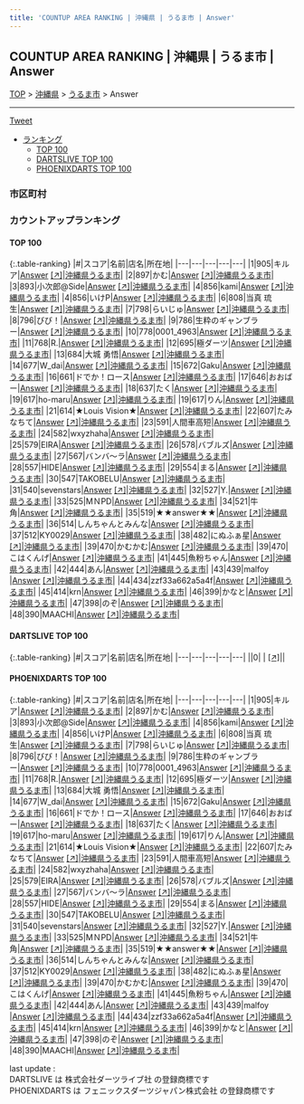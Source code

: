 ```yaml
---
title: 'COUNTUP AREA RANKING | 沖縄県 | うるま市 | Answer'
---
```

## COUNTUP AREA RANKING | 沖縄県 | うるま市 | Answer

[TOP](/darts/rank/) > [沖縄県](/darts/rank/沖縄県/) > [うるま市](/darts/rank/沖縄県/うるま市/) > Answer

___

<a href="https://twitter.com/share?ref_src=twsrc%5Etfw" data-text="COUNTUP AREA RANKING | 沖縄県うるま市Answer" class="twitter-share-button" data-hashtags="DARTSLIVE,PHOENIXDARTS,darts,ダーツ" data-show-count="false">Tweet</a>

* [ランキング](#カウントアップランキング)
    * [TOP 100](#top-100)
    * [DARTSLIVE TOP 100](#dartslive-top-100)
    * [PHOENIXDARTS TOP 100](#phoenixdarts-top-100)

### 市区町村

<ul>

</ul>

### カウントアップランキング

#### TOP 100



{:.table-ranking}
|#|スコア|名前|店名|所在地|
|---|---|---|---|---|
|1|905|<span class="rank-name-pd">キルア</span>|<a href="/darts/rank/shops/91069.html">Answer</a> <a href="https://vs.phoenixdarts.com/jp/shop/shopDetailInfo/s_91069?s_seq=91069">[↗]</a>|<a href="/darts/rank/沖縄県/うるま市">沖縄県うるま市</a>|
|2|897|<span class="rank-name-pd">かむ</span>|<a href="/darts/rank/shops/91069.html">Answer</a> <a href="https://vs.phoenixdarts.com/jp/shop/shopDetailInfo/s_91069?s_seq=91069">[↗]</a>|<a href="/darts/rank/沖縄県/うるま市">沖縄県うるま市</a>|
|3|893|<span class="rank-name-pd">小次郎@Side</span>|<a href="/darts/rank/shops/91069.html">Answer</a> <a href="https://vs.phoenixdarts.com/jp/shop/shopDetailInfo/s_91069?s_seq=91069">[↗]</a>|<a href="/darts/rank/沖縄県/うるま市">沖縄県うるま市</a>|
|4|856|<span class="rank-name-pd">kami</span>|<a href="/darts/rank/shops/91069.html">Answer</a> <a href="https://vs.phoenixdarts.com/jp/shop/shopDetailInfo/s_91069?s_seq=91069">[↗]</a>|<a href="/darts/rank/沖縄県/うるま市">沖縄県うるま市</a>|
|4|856|<span class="rank-name-pd">いけP</span>|<a href="/darts/rank/shops/91069.html">Answer</a> <a href="https://vs.phoenixdarts.com/jp/shop/shopDetailInfo/s_91069?s_seq=91069">[↗]</a>|<a href="/darts/rank/沖縄県/うるま市">沖縄県うるま市</a>|
|6|808|<span class="rank-name-pd">当真 琉生</span>|<a href="/darts/rank/shops/91069.html">Answer</a> <a href="https://vs.phoenixdarts.com/jp/shop/shopDetailInfo/s_91069?s_seq=91069">[↗]</a>|<a href="/darts/rank/沖縄県/うるま市">沖縄県うるま市</a>|
|7|798|<span class="rank-name-pd">らいじゅ</span>|<a href="/darts/rank/shops/91069.html">Answer</a> <a href="https://vs.phoenixdarts.com/jp/shop/shopDetailInfo/s_91069?s_seq=91069">[↗]</a>|<a href="/darts/rank/沖縄県/うるま市">沖縄県うるま市</a>|
|8|796|<span class="rank-name-pd">びび！</span>|<a href="/darts/rank/shops/91069.html">Answer</a> <a href="https://vs.phoenixdarts.com/jp/shop/shopDetailInfo/s_91069?s_seq=91069">[↗]</a>|<a href="/darts/rank/沖縄県/うるま市">沖縄県うるま市</a>|
|9|786|<span class="rank-name-pd">生粋のギャンブラー</span>|<a href="/darts/rank/shops/91069.html">Answer</a> <a href="https://vs.phoenixdarts.com/jp/shop/shopDetailInfo/s_91069?s_seq=91069">[↗]</a>|<a href="/darts/rank/沖縄県/うるま市">沖縄県うるま市</a>|
|10|778|<span class="rank-name-pd">0001_4963</span>|<a href="/darts/rank/shops/91069.html">Answer</a> <a href="https://vs.phoenixdarts.com/jp/shop/shopDetailInfo/s_91069?s_seq=91069">[↗]</a>|<a href="/darts/rank/沖縄県/うるま市">沖縄県うるま市</a>|
|11|768|<span class="rank-name-pd">R.</span>|<a href="/darts/rank/shops/91069.html">Answer</a> <a href="https://vs.phoenixdarts.com/jp/shop/shopDetailInfo/s_91069?s_seq=91069">[↗]</a>|<a href="/darts/rank/沖縄県/うるま市">沖縄県うるま市</a>|
|12|695|<span class="rank-name-pd">極ダーツ</span>|<a href="/darts/rank/shops/91069.html">Answer</a> <a href="https://vs.phoenixdarts.com/jp/shop/shopDetailInfo/s_91069?s_seq=91069">[↗]</a>|<a href="/darts/rank/沖縄県/うるま市">沖縄県うるま市</a>|
|13|684|<span class="rank-name-pd">大城 勇悟</span>|<a href="/darts/rank/shops/91069.html">Answer</a> <a href="https://vs.phoenixdarts.com/jp/shop/shopDetailInfo/s_91069?s_seq=91069">[↗]</a>|<a href="/darts/rank/沖縄県/うるま市">沖縄県うるま市</a>|
|14|677|<span class="rank-name-pd">W_dai</span>|<a href="/darts/rank/shops/91069.html">Answer</a> <a href="https://vs.phoenixdarts.com/jp/shop/shopDetailInfo/s_91069?s_seq=91069">[↗]</a>|<a href="/darts/rank/沖縄県/うるま市">沖縄県うるま市</a>|
|15|672|<span class="rank-name-pd">Gaku</span>|<a href="/darts/rank/shops/91069.html">Answer</a> <a href="https://vs.phoenixdarts.com/jp/shop/shopDetailInfo/s_91069?s_seq=91069">[↗]</a>|<a href="/darts/rank/沖縄県/うるま市">沖縄県うるま市</a>|
|16|661|<span class="rank-name-pd">ドでか！ロース</span>|<a href="/darts/rank/shops/91069.html">Answer</a> <a href="https://vs.phoenixdarts.com/jp/shop/shopDetailInfo/s_91069?s_seq=91069">[↗]</a>|<a href="/darts/rank/沖縄県/うるま市">沖縄県うるま市</a>|
|17|646|<span class="rank-name-pd">おおばー</span>|<a href="/darts/rank/shops/91069.html">Answer</a> <a href="https://vs.phoenixdarts.com/jp/shop/shopDetailInfo/s_91069?s_seq=91069">[↗]</a>|<a href="/darts/rank/沖縄県/うるま市">沖縄県うるま市</a>|
|18|637|<span class="rank-name-pd">たく</span>|<a href="/darts/rank/shops/91069.html">Answer</a> <a href="https://vs.phoenixdarts.com/jp/shop/shopDetailInfo/s_91069?s_seq=91069">[↗]</a>|<a href="/darts/rank/沖縄県/うるま市">沖縄県うるま市</a>|
|19|617|<span class="rank-name-pd">ho-maru</span>|<a href="/darts/rank/shops/91069.html">Answer</a> <a href="https://vs.phoenixdarts.com/jp/shop/shopDetailInfo/s_91069?s_seq=91069">[↗]</a>|<a href="/darts/rank/沖縄県/うるま市">沖縄県うるま市</a>|
|19|617|<span class="rank-name-pd">りん</span>|<a href="/darts/rank/shops/91069.html">Answer</a> <a href="https://vs.phoenixdarts.com/jp/shop/shopDetailInfo/s_91069?s_seq=91069">[↗]</a>|<a href="/darts/rank/沖縄県/うるま市">沖縄県うるま市</a>|
|21|614|<span class="rank-name-pd">★Louis Vision★</span>|<a href="/darts/rank/shops/91069.html">Answer</a> <a href="https://vs.phoenixdarts.com/jp/shop/shopDetailInfo/s_91069?s_seq=91069">[↗]</a>|<a href="/darts/rank/沖縄県/うるま市">沖縄県うるま市</a>|
|22|607|<span class="rank-name-pd">たみなちて</span>|<a href="/darts/rank/shops/91069.html">Answer</a> <a href="https://vs.phoenixdarts.com/jp/shop/shopDetailInfo/s_91069?s_seq=91069">[↗]</a>|<a href="/darts/rank/沖縄県/うるま市">沖縄県うるま市</a>|
|23|591|<span class="rank-name-pd">人間車高短</span>|<a href="/darts/rank/shops/91069.html">Answer</a> <a href="https://vs.phoenixdarts.com/jp/shop/shopDetailInfo/s_91069?s_seq=91069">[↗]</a>|<a href="/darts/rank/沖縄県/うるま市">沖縄県うるま市</a>|
|24|582|<span class="rank-name-pd">wxyzhaha</span>|<a href="/darts/rank/shops/91069.html">Answer</a> <a href="https://vs.phoenixdarts.com/jp/shop/shopDetailInfo/s_91069?s_seq=91069">[↗]</a>|<a href="/darts/rank/沖縄県/うるま市">沖縄県うるま市</a>|
|25|579|<span class="rank-name-pd">EIRA</span>|<a href="/darts/rank/shops/91069.html">Answer</a> <a href="https://vs.phoenixdarts.com/jp/shop/shopDetailInfo/s_91069?s_seq=91069">[↗]</a>|<a href="/darts/rank/沖縄県/うるま市">沖縄県うるま市</a>|
|26|578|<span class="rank-name-pd">バブルズ</span>|<a href="/darts/rank/shops/91069.html">Answer</a> <a href="https://vs.phoenixdarts.com/jp/shop/shopDetailInfo/s_91069?s_seq=91069">[↗]</a>|<a href="/darts/rank/沖縄県/うるま市">沖縄県うるま市</a>|
|27|567|<span class="rank-name-pd">バンバ〜ラ</span>|<a href="/darts/rank/shops/91069.html">Answer</a> <a href="https://vs.phoenixdarts.com/jp/shop/shopDetailInfo/s_91069?s_seq=91069">[↗]</a>|<a href="/darts/rank/沖縄県/うるま市">沖縄県うるま市</a>|
|28|557|<span class="rank-name-pd">HIDE</span>|<a href="/darts/rank/shops/91069.html">Answer</a> <a href="https://vs.phoenixdarts.com/jp/shop/shopDetailInfo/s_91069?s_seq=91069">[↗]</a>|<a href="/darts/rank/沖縄県/うるま市">沖縄県うるま市</a>|
|29|554|<span class="rank-name-pd">まる</span>|<a href="/darts/rank/shops/91069.html">Answer</a> <a href="https://vs.phoenixdarts.com/jp/shop/shopDetailInfo/s_91069?s_seq=91069">[↗]</a>|<a href="/darts/rank/沖縄県/うるま市">沖縄県うるま市</a>|
|30|547|<span class="rank-name-pd">TAKOBELU</span>|<a href="/darts/rank/shops/91069.html">Answer</a> <a href="https://vs.phoenixdarts.com/jp/shop/shopDetailInfo/s_91069?s_seq=91069">[↗]</a>|<a href="/darts/rank/沖縄県/うるま市">沖縄県うるま市</a>|
|31|540|<span class="rank-name-pd">sevenstars</span>|<a href="/darts/rank/shops/91069.html">Answer</a> <a href="https://vs.phoenixdarts.com/jp/shop/shopDetailInfo/s_91069?s_seq=91069">[↗]</a>|<a href="/darts/rank/沖縄県/うるま市">沖縄県うるま市</a>|
|32|527|<span class="rank-name-pd">Y.</span>|<a href="/darts/rank/shops/91069.html">Answer</a> <a href="https://vs.phoenixdarts.com/jp/shop/shopDetailInfo/s_91069?s_seq=91069">[↗]</a>|<a href="/darts/rank/沖縄県/うるま市">沖縄県うるま市</a>|
|33|525|<span class="rank-name-pd">MＮPD</span>|<a href="/darts/rank/shops/91069.html">Answer</a> <a href="https://vs.phoenixdarts.com/jp/shop/shopDetailInfo/s_91069?s_seq=91069">[↗]</a>|<a href="/darts/rank/沖縄県/うるま市">沖縄県うるま市</a>|
|34|521|<span class="rank-name-pd">牛角</span>|<a href="/darts/rank/shops/91069.html">Answer</a> <a href="https://vs.phoenixdarts.com/jp/shop/shopDetailInfo/s_91069?s_seq=91069">[↗]</a>|<a href="/darts/rank/沖縄県/うるま市">沖縄県うるま市</a>|
|35|519|<span class="rank-name-pd">★★answer★★</span>|<a href="/darts/rank/shops/91069.html">Answer</a> <a href="https://vs.phoenixdarts.com/jp/shop/shopDetailInfo/s_91069?s_seq=91069">[↗]</a>|<a href="/darts/rank/沖縄県/うるま市">沖縄県うるま市</a>|
|36|514|<span class="rank-name-pd">しんちゃんとみんな</span>|<a href="/darts/rank/shops/91069.html">Answer</a> <a href="https://vs.phoenixdarts.com/jp/shop/shopDetailInfo/s_91069?s_seq=91069">[↗]</a>|<a href="/darts/rank/沖縄県/うるま市">沖縄県うるま市</a>|
|37|512|<span class="rank-name-pd">KY0029</span>|<a href="/darts/rank/shops/91069.html">Answer</a> <a href="https://vs.phoenixdarts.com/jp/shop/shopDetailInfo/s_91069?s_seq=91069">[↗]</a>|<a href="/darts/rank/沖縄県/うるま市">沖縄県うるま市</a>|
|38|482|<span class="rank-name-pd">にぬふぁ星</span>|<a href="/darts/rank/shops/91069.html">Answer</a> <a href="https://vs.phoenixdarts.com/jp/shop/shopDetailInfo/s_91069?s_seq=91069">[↗]</a>|<a href="/darts/rank/沖縄県/うるま市">沖縄県うるま市</a>|
|39|470|<span class="rank-name-pd">かむかむ</span>|<a href="/darts/rank/shops/91069.html">Answer</a> <a href="https://vs.phoenixdarts.com/jp/shop/shopDetailInfo/s_91069?s_seq=91069">[↗]</a>|<a href="/darts/rank/沖縄県/うるま市">沖縄県うるま市</a>|
|39|470|<span class="rank-name-pd">こはくんげ</span>|<a href="/darts/rank/shops/91069.html">Answer</a> <a href="https://vs.phoenixdarts.com/jp/shop/shopDetailInfo/s_91069?s_seq=91069">[↗]</a>|<a href="/darts/rank/沖縄県/うるま市">沖縄県うるま市</a>|
|41|445|<span class="rank-name-pd">魚粉ちゃん</span>|<a href="/darts/rank/shops/91069.html">Answer</a> <a href="https://vs.phoenixdarts.com/jp/shop/shopDetailInfo/s_91069?s_seq=91069">[↗]</a>|<a href="/darts/rank/沖縄県/うるま市">沖縄県うるま市</a>|
|42|444|<span class="rank-name-pd">あん</span>|<a href="/darts/rank/shops/91069.html">Answer</a> <a href="https://vs.phoenixdarts.com/jp/shop/shopDetailInfo/s_91069?s_seq=91069">[↗]</a>|<a href="/darts/rank/沖縄県/うるま市">沖縄県うるま市</a>|
|43|439|<span class="rank-name-pd">malfoy　</span>|<a href="/darts/rank/shops/91069.html">Answer</a> <a href="https://vs.phoenixdarts.com/jp/shop/shopDetailInfo/s_91069?s_seq=91069">[↗]</a>|<a href="/darts/rank/沖縄県/うるま市">沖縄県うるま市</a>|
|44|434|<span class="rank-name-pd">zzf33a662a5a4f</span>|<a href="/darts/rank/shops/91069.html">Answer</a> <a href="https://vs.phoenixdarts.com/jp/shop/shopDetailInfo/s_91069?s_seq=91069">[↗]</a>|<a href="/darts/rank/沖縄県/うるま市">沖縄県うるま市</a>|
|45|414|<span class="rank-name-pd">krn</span>|<a href="/darts/rank/shops/91069.html">Answer</a> <a href="https://vs.phoenixdarts.com/jp/shop/shopDetailInfo/s_91069?s_seq=91069">[↗]</a>|<a href="/darts/rank/沖縄県/うるま市">沖縄県うるま市</a>|
|46|399|<span class="rank-name-pd">かなと</span>|<a href="/darts/rank/shops/91069.html">Answer</a> <a href="https://vs.phoenixdarts.com/jp/shop/shopDetailInfo/s_91069?s_seq=91069">[↗]</a>|<a href="/darts/rank/沖縄県/うるま市">沖縄県うるま市</a>|
|47|398|<span class="rank-name-pd">のぞ</span>|<a href="/darts/rank/shops/91069.html">Answer</a> <a href="https://vs.phoenixdarts.com/jp/shop/shopDetailInfo/s_91069?s_seq=91069">[↗]</a>|<a href="/darts/rank/沖縄県/うるま市">沖縄県うるま市</a>|
|48|390|<span class="rank-name-pd">MAACHI</span>|<a href="/darts/rank/shops/91069.html">Answer</a> <a href="https://vs.phoenixdarts.com/jp/shop/shopDetailInfo/s_91069?s_seq=91069">[↗]</a>|<a href="/darts/rank/沖縄県/うるま市">沖縄県うるま市</a>|


#### DARTSLIVE TOP 100



{:.table-ranking}
|#|スコア|名前|店名|所在地|
|---|---|---|---|---|
||0|<span class="rank-name-dl"> </span>|<a href="/darts/rank/shops/.html"></a> <a href="">[↗]</a>|<a href="/darts/rank//"></a>|


#### PHOENIXDARTS TOP 100



{:.table-ranking}
|#|スコア|名前|店名|所在地|
|---|---|---|---|---|
|1|905|<span class="rank-name-pd">キルア</span>|<a href="/darts/rank/shops/91069.html">Answer</a> <a href="https://vs.phoenixdarts.com/jp/shop/shopDetailInfo/s_91069?s_seq=91069">[↗]</a>|<a href="/darts/rank/沖縄県/うるま市">沖縄県うるま市</a>|
|2|897|<span class="rank-name-pd">かむ</span>|<a href="/darts/rank/shops/91069.html">Answer</a> <a href="https://vs.phoenixdarts.com/jp/shop/shopDetailInfo/s_91069?s_seq=91069">[↗]</a>|<a href="/darts/rank/沖縄県/うるま市">沖縄県うるま市</a>|
|3|893|<span class="rank-name-pd">小次郎@Side</span>|<a href="/darts/rank/shops/91069.html">Answer</a> <a href="https://vs.phoenixdarts.com/jp/shop/shopDetailInfo/s_91069?s_seq=91069">[↗]</a>|<a href="/darts/rank/沖縄県/うるま市">沖縄県うるま市</a>|
|4|856|<span class="rank-name-pd">kami</span>|<a href="/darts/rank/shops/91069.html">Answer</a> <a href="https://vs.phoenixdarts.com/jp/shop/shopDetailInfo/s_91069?s_seq=91069">[↗]</a>|<a href="/darts/rank/沖縄県/うるま市">沖縄県うるま市</a>|
|4|856|<span class="rank-name-pd">いけP</span>|<a href="/darts/rank/shops/91069.html">Answer</a> <a href="https://vs.phoenixdarts.com/jp/shop/shopDetailInfo/s_91069?s_seq=91069">[↗]</a>|<a href="/darts/rank/沖縄県/うるま市">沖縄県うるま市</a>|
|6|808|<span class="rank-name-pd">当真 琉生</span>|<a href="/darts/rank/shops/91069.html">Answer</a> <a href="https://vs.phoenixdarts.com/jp/shop/shopDetailInfo/s_91069?s_seq=91069">[↗]</a>|<a href="/darts/rank/沖縄県/うるま市">沖縄県うるま市</a>|
|7|798|<span class="rank-name-pd">らいじゅ</span>|<a href="/darts/rank/shops/91069.html">Answer</a> <a href="https://vs.phoenixdarts.com/jp/shop/shopDetailInfo/s_91069?s_seq=91069">[↗]</a>|<a href="/darts/rank/沖縄県/うるま市">沖縄県うるま市</a>|
|8|796|<span class="rank-name-pd">びび！</span>|<a href="/darts/rank/shops/91069.html">Answer</a> <a href="https://vs.phoenixdarts.com/jp/shop/shopDetailInfo/s_91069?s_seq=91069">[↗]</a>|<a href="/darts/rank/沖縄県/うるま市">沖縄県うるま市</a>|
|9|786|<span class="rank-name-pd">生粋のギャンブラー</span>|<a href="/darts/rank/shops/91069.html">Answer</a> <a href="https://vs.phoenixdarts.com/jp/shop/shopDetailInfo/s_91069?s_seq=91069">[↗]</a>|<a href="/darts/rank/沖縄県/うるま市">沖縄県うるま市</a>|
|10|778|<span class="rank-name-pd">0001_4963</span>|<a href="/darts/rank/shops/91069.html">Answer</a> <a href="https://vs.phoenixdarts.com/jp/shop/shopDetailInfo/s_91069?s_seq=91069">[↗]</a>|<a href="/darts/rank/沖縄県/うるま市">沖縄県うるま市</a>|
|11|768|<span class="rank-name-pd">R.</span>|<a href="/darts/rank/shops/91069.html">Answer</a> <a href="https://vs.phoenixdarts.com/jp/shop/shopDetailInfo/s_91069?s_seq=91069">[↗]</a>|<a href="/darts/rank/沖縄県/うるま市">沖縄県うるま市</a>|
|12|695|<span class="rank-name-pd">極ダーツ</span>|<a href="/darts/rank/shops/91069.html">Answer</a> <a href="https://vs.phoenixdarts.com/jp/shop/shopDetailInfo/s_91069?s_seq=91069">[↗]</a>|<a href="/darts/rank/沖縄県/うるま市">沖縄県うるま市</a>|
|13|684|<span class="rank-name-pd">大城 勇悟</span>|<a href="/darts/rank/shops/91069.html">Answer</a> <a href="https://vs.phoenixdarts.com/jp/shop/shopDetailInfo/s_91069?s_seq=91069">[↗]</a>|<a href="/darts/rank/沖縄県/うるま市">沖縄県うるま市</a>|
|14|677|<span class="rank-name-pd">W_dai</span>|<a href="/darts/rank/shops/91069.html">Answer</a> <a href="https://vs.phoenixdarts.com/jp/shop/shopDetailInfo/s_91069?s_seq=91069">[↗]</a>|<a href="/darts/rank/沖縄県/うるま市">沖縄県うるま市</a>|
|15|672|<span class="rank-name-pd">Gaku</span>|<a href="/darts/rank/shops/91069.html">Answer</a> <a href="https://vs.phoenixdarts.com/jp/shop/shopDetailInfo/s_91069?s_seq=91069">[↗]</a>|<a href="/darts/rank/沖縄県/うるま市">沖縄県うるま市</a>|
|16|661|<span class="rank-name-pd">ドでか！ロース</span>|<a href="/darts/rank/shops/91069.html">Answer</a> <a href="https://vs.phoenixdarts.com/jp/shop/shopDetailInfo/s_91069?s_seq=91069">[↗]</a>|<a href="/darts/rank/沖縄県/うるま市">沖縄県うるま市</a>|
|17|646|<span class="rank-name-pd">おおばー</span>|<a href="/darts/rank/shops/91069.html">Answer</a> <a href="https://vs.phoenixdarts.com/jp/shop/shopDetailInfo/s_91069?s_seq=91069">[↗]</a>|<a href="/darts/rank/沖縄県/うるま市">沖縄県うるま市</a>|
|18|637|<span class="rank-name-pd">たく</span>|<a href="/darts/rank/shops/91069.html">Answer</a> <a href="https://vs.phoenixdarts.com/jp/shop/shopDetailInfo/s_91069?s_seq=91069">[↗]</a>|<a href="/darts/rank/沖縄県/うるま市">沖縄県うるま市</a>|
|19|617|<span class="rank-name-pd">ho-maru</span>|<a href="/darts/rank/shops/91069.html">Answer</a> <a href="https://vs.phoenixdarts.com/jp/shop/shopDetailInfo/s_91069?s_seq=91069">[↗]</a>|<a href="/darts/rank/沖縄県/うるま市">沖縄県うるま市</a>|
|19|617|<span class="rank-name-pd">りん</span>|<a href="/darts/rank/shops/91069.html">Answer</a> <a href="https://vs.phoenixdarts.com/jp/shop/shopDetailInfo/s_91069?s_seq=91069">[↗]</a>|<a href="/darts/rank/沖縄県/うるま市">沖縄県うるま市</a>|
|21|614|<span class="rank-name-pd">★Louis Vision★</span>|<a href="/darts/rank/shops/91069.html">Answer</a> <a href="https://vs.phoenixdarts.com/jp/shop/shopDetailInfo/s_91069?s_seq=91069">[↗]</a>|<a href="/darts/rank/沖縄県/うるま市">沖縄県うるま市</a>|
|22|607|<span class="rank-name-pd">たみなちて</span>|<a href="/darts/rank/shops/91069.html">Answer</a> <a href="https://vs.phoenixdarts.com/jp/shop/shopDetailInfo/s_91069?s_seq=91069">[↗]</a>|<a href="/darts/rank/沖縄県/うるま市">沖縄県うるま市</a>|
|23|591|<span class="rank-name-pd">人間車高短</span>|<a href="/darts/rank/shops/91069.html">Answer</a> <a href="https://vs.phoenixdarts.com/jp/shop/shopDetailInfo/s_91069?s_seq=91069">[↗]</a>|<a href="/darts/rank/沖縄県/うるま市">沖縄県うるま市</a>|
|24|582|<span class="rank-name-pd">wxyzhaha</span>|<a href="/darts/rank/shops/91069.html">Answer</a> <a href="https://vs.phoenixdarts.com/jp/shop/shopDetailInfo/s_91069?s_seq=91069">[↗]</a>|<a href="/darts/rank/沖縄県/うるま市">沖縄県うるま市</a>|
|25|579|<span class="rank-name-pd">EIRA</span>|<a href="/darts/rank/shops/91069.html">Answer</a> <a href="https://vs.phoenixdarts.com/jp/shop/shopDetailInfo/s_91069?s_seq=91069">[↗]</a>|<a href="/darts/rank/沖縄県/うるま市">沖縄県うるま市</a>|
|26|578|<span class="rank-name-pd">バブルズ</span>|<a href="/darts/rank/shops/91069.html">Answer</a> <a href="https://vs.phoenixdarts.com/jp/shop/shopDetailInfo/s_91069?s_seq=91069">[↗]</a>|<a href="/darts/rank/沖縄県/うるま市">沖縄県うるま市</a>|
|27|567|<span class="rank-name-pd">バンバ〜ラ</span>|<a href="/darts/rank/shops/91069.html">Answer</a> <a href="https://vs.phoenixdarts.com/jp/shop/shopDetailInfo/s_91069?s_seq=91069">[↗]</a>|<a href="/darts/rank/沖縄県/うるま市">沖縄県うるま市</a>|
|28|557|<span class="rank-name-pd">HIDE</span>|<a href="/darts/rank/shops/91069.html">Answer</a> <a href="https://vs.phoenixdarts.com/jp/shop/shopDetailInfo/s_91069?s_seq=91069">[↗]</a>|<a href="/darts/rank/沖縄県/うるま市">沖縄県うるま市</a>|
|29|554|<span class="rank-name-pd">まる</span>|<a href="/darts/rank/shops/91069.html">Answer</a> <a href="https://vs.phoenixdarts.com/jp/shop/shopDetailInfo/s_91069?s_seq=91069">[↗]</a>|<a href="/darts/rank/沖縄県/うるま市">沖縄県うるま市</a>|
|30|547|<span class="rank-name-pd">TAKOBELU</span>|<a href="/darts/rank/shops/91069.html">Answer</a> <a href="https://vs.phoenixdarts.com/jp/shop/shopDetailInfo/s_91069?s_seq=91069">[↗]</a>|<a href="/darts/rank/沖縄県/うるま市">沖縄県うるま市</a>|
|31|540|<span class="rank-name-pd">sevenstars</span>|<a href="/darts/rank/shops/91069.html">Answer</a> <a href="https://vs.phoenixdarts.com/jp/shop/shopDetailInfo/s_91069?s_seq=91069">[↗]</a>|<a href="/darts/rank/沖縄県/うるま市">沖縄県うるま市</a>|
|32|527|<span class="rank-name-pd">Y.</span>|<a href="/darts/rank/shops/91069.html">Answer</a> <a href="https://vs.phoenixdarts.com/jp/shop/shopDetailInfo/s_91069?s_seq=91069">[↗]</a>|<a href="/darts/rank/沖縄県/うるま市">沖縄県うるま市</a>|
|33|525|<span class="rank-name-pd">MＮPD</span>|<a href="/darts/rank/shops/91069.html">Answer</a> <a href="https://vs.phoenixdarts.com/jp/shop/shopDetailInfo/s_91069?s_seq=91069">[↗]</a>|<a href="/darts/rank/沖縄県/うるま市">沖縄県うるま市</a>|
|34|521|<span class="rank-name-pd">牛角</span>|<a href="/darts/rank/shops/91069.html">Answer</a> <a href="https://vs.phoenixdarts.com/jp/shop/shopDetailInfo/s_91069?s_seq=91069">[↗]</a>|<a href="/darts/rank/沖縄県/うるま市">沖縄県うるま市</a>|
|35|519|<span class="rank-name-pd">★★answer★★</span>|<a href="/darts/rank/shops/91069.html">Answer</a> <a href="https://vs.phoenixdarts.com/jp/shop/shopDetailInfo/s_91069?s_seq=91069">[↗]</a>|<a href="/darts/rank/沖縄県/うるま市">沖縄県うるま市</a>|
|36|514|<span class="rank-name-pd">しんちゃんとみんな</span>|<a href="/darts/rank/shops/91069.html">Answer</a> <a href="https://vs.phoenixdarts.com/jp/shop/shopDetailInfo/s_91069?s_seq=91069">[↗]</a>|<a href="/darts/rank/沖縄県/うるま市">沖縄県うるま市</a>|
|37|512|<span class="rank-name-pd">KY0029</span>|<a href="/darts/rank/shops/91069.html">Answer</a> <a href="https://vs.phoenixdarts.com/jp/shop/shopDetailInfo/s_91069?s_seq=91069">[↗]</a>|<a href="/darts/rank/沖縄県/うるま市">沖縄県うるま市</a>|
|38|482|<span class="rank-name-pd">にぬふぁ星</span>|<a href="/darts/rank/shops/91069.html">Answer</a> <a href="https://vs.phoenixdarts.com/jp/shop/shopDetailInfo/s_91069?s_seq=91069">[↗]</a>|<a href="/darts/rank/沖縄県/うるま市">沖縄県うるま市</a>|
|39|470|<span class="rank-name-pd">かむかむ</span>|<a href="/darts/rank/shops/91069.html">Answer</a> <a href="https://vs.phoenixdarts.com/jp/shop/shopDetailInfo/s_91069?s_seq=91069">[↗]</a>|<a href="/darts/rank/沖縄県/うるま市">沖縄県うるま市</a>|
|39|470|<span class="rank-name-pd">こはくんげ</span>|<a href="/darts/rank/shops/91069.html">Answer</a> <a href="https://vs.phoenixdarts.com/jp/shop/shopDetailInfo/s_91069?s_seq=91069">[↗]</a>|<a href="/darts/rank/沖縄県/うるま市">沖縄県うるま市</a>|
|41|445|<span class="rank-name-pd">魚粉ちゃん</span>|<a href="/darts/rank/shops/91069.html">Answer</a> <a href="https://vs.phoenixdarts.com/jp/shop/shopDetailInfo/s_91069?s_seq=91069">[↗]</a>|<a href="/darts/rank/沖縄県/うるま市">沖縄県うるま市</a>|
|42|444|<span class="rank-name-pd">あん</span>|<a href="/darts/rank/shops/91069.html">Answer</a> <a href="https://vs.phoenixdarts.com/jp/shop/shopDetailInfo/s_91069?s_seq=91069">[↗]</a>|<a href="/darts/rank/沖縄県/うるま市">沖縄県うるま市</a>|
|43|439|<span class="rank-name-pd">malfoy　</span>|<a href="/darts/rank/shops/91069.html">Answer</a> <a href="https://vs.phoenixdarts.com/jp/shop/shopDetailInfo/s_91069?s_seq=91069">[↗]</a>|<a href="/darts/rank/沖縄県/うるま市">沖縄県うるま市</a>|
|44|434|<span class="rank-name-pd">zzf33a662a5a4f</span>|<a href="/darts/rank/shops/91069.html">Answer</a> <a href="https://vs.phoenixdarts.com/jp/shop/shopDetailInfo/s_91069?s_seq=91069">[↗]</a>|<a href="/darts/rank/沖縄県/うるま市">沖縄県うるま市</a>|
|45|414|<span class="rank-name-pd">krn</span>|<a href="/darts/rank/shops/91069.html">Answer</a> <a href="https://vs.phoenixdarts.com/jp/shop/shopDetailInfo/s_91069?s_seq=91069">[↗]</a>|<a href="/darts/rank/沖縄県/うるま市">沖縄県うるま市</a>|
|46|399|<span class="rank-name-pd">かなと</span>|<a href="/darts/rank/shops/91069.html">Answer</a> <a href="https://vs.phoenixdarts.com/jp/shop/shopDetailInfo/s_91069?s_seq=91069">[↗]</a>|<a href="/darts/rank/沖縄県/うるま市">沖縄県うるま市</a>|
|47|398|<span class="rank-name-pd">のぞ</span>|<a href="/darts/rank/shops/91069.html">Answer</a> <a href="https://vs.phoenixdarts.com/jp/shop/shopDetailInfo/s_91069?s_seq=91069">[↗]</a>|<a href="/darts/rank/沖縄県/うるま市">沖縄県うるま市</a>|
|48|390|<span class="rank-name-pd">MAACHI</span>|<a href="/darts/rank/shops/91069.html">Answer</a> <a href="https://vs.phoenixdarts.com/jp/shop/shopDetailInfo/s_91069?s_seq=91069">[↗]</a>|<a href="/darts/rank/沖縄県/うるま市">沖縄県うるま市</a>|


<div class="footer border-top border-gray-light mt-5 pt-3 text-right text-gray">
    last update : <span style="font-weight: italic" id="foot_last_modified"></span><br />
    DARTSLIVE は 株式会社ダーツライブ社 の登録商標です<br />
    PHOENIXDARTS は フェニックスダーツジャパン株式会社 の登録商標です<br />
</div>

<script src="https://cdnjs.cloudflare.com/ajax/libs/jquery.tablesorter/2.31.3/js/jquery.tablesorter.min.js" integrity="sha512-qzgd5cYSZcosqpzpn7zF2ZId8f/8CHmFKZ8j7mU4OUXTNRd5g+ZHBPsgKEwoqxCtdQvExE5LprwwPAgoicguNg==" crossorigin="anonymous" referrerpolicy="no-referrer"></script>
<link rel="stylesheet" href="https://cdnjs.cloudflare.com/ajax/libs/jquery.tablesorter/2.31.3/css/theme.default.min.css" integrity="sha512-wghhOJkjQX0Lh3NSWvNKeZ0ZpNn+SPVXX1Qyc9OCaogADktxrBiBdKGDoqVUOyhStvMBmJQ8ZdMHiR3wuEq8+w==" crossorigin="anonymous" referrerpolicy="no-referrer" />
<script>
$(function() {
    $(".table-ranking").tablesorter({sortList:[[0, 0]]});
    $("#foot_last_modified").text(formatDate(new Date(document.lastModified), 'yyyy-MM-dd HH:mm:ss'));
});
</script>

<script async src="https://platform.twitter.com/widgets.js" charset="utf-8"></script>